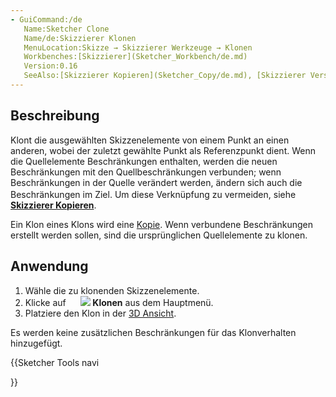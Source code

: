 ```yaml
---
- GuiCommand:/de
   Name:Sketcher Clone
   Name/de:Skizzierer Klonen
   MenuLocation:Skizze → Skizzierer Werkzeuge → Klonen
   Workbenches:[Skizzierer](Sketcher_Workbench/de.md)
   Version:0.16
   SeeAlso:[Skizzierer Kopieren](Sketcher_Copy/de.md), [Skizzierer Verschieben](Sketcher_Move/de.md)
---
```


## Beschreibung

Klont die ausgewählten Skizzenelemente von einem Punkt an einen anderen, wobei der zuletzt gewählte Punkt als Referenzpunkt dient. Wenn die Quellelemente Beschränkungen enthalten, werden die neuen Beschränkungen mit den Quellbeschränkungen verbunden; wenn Beschränkungen in der Quelle verändert werden, ändern sich auch die Beschränkungen im Ziel. Um diese Verknüpfung zu vermeiden, siehe **<img src=images/Sketcher_Copy.svg style="width:16px">[Skizzierer Kopieren](Sketcher_Copy/de.md)**.

Ein Klon eines Klons wird eine [Kopie](Sketcher_Copy/de.md). Wenn verbundene Beschränkungen erstellt werden sollen, sind die ursprünglichen Quellelemente zu klonen.

## Anwendung

1.  Wähle die zu klonenden Skizzenelemente.
2.  Klicke auf **<img src=images/Sketcher_Clone.svg style="width:16px"> <img src=images/Sketcher_Clone.svg style="width:Skizierer Klonen](Sketcher_Clone/de.md)** oder wähle **Skizze → Skizierer Werkzeuge  → [16px"> Klonen** aus dem Hauptmenü.
3.  Platziere den Klon in der [3D Ansicht](3D_view.md).

Es werden keine zusätzlichen Beschränkungen für das Klonverhalten hinzugefügt.





{{Sketcher Tools navi

}}  
